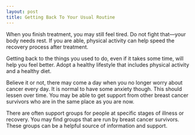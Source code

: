 ```yaml
---
layout: post
title: Getting Back To Your Usual Routine
---
```


When you finish treatment, you may still feel tired. Do not fight that—your body needs rest. If you are able, physical activity can help speed the recovery process after treatment.

Getting back to the things you used to do, even if it takes some time, will help you feel better. Adopt a healthy lifestyle that includes physical activity and a healthy diet.

Believe it or not, there may come a day when you no longer worry about cancer every day. It is normal to have some anxiety though. This should lessen over time. You may be able to get support from other breast cancer survivors who are in the same place as you are now.

There are often support groups for people at specific stages of illness or recovery. You may find groups that are run by breast cancer survivors. These groups can be a helpful source of information and support.
